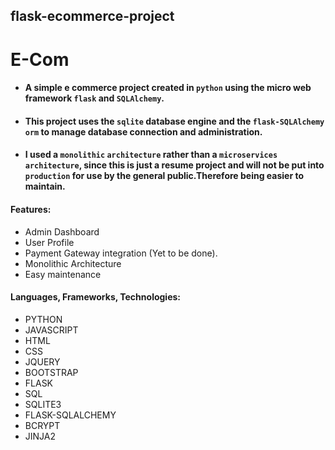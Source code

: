 ## flask-ecommerce-project
# E-Com

+ #### A simple e commerce project created in ```python``` using the micro web framework ```flask``` and ```SQLAlchemy```.

+ #### This project uses the ```sqlite``` database engine and the ```flask-SQLAlchemy``` ```orm``` to manage database connection and administration.
+ #### I used a ```monolithic``` ```architecture``` rather than a ```microservices``` ```architecture```, since this is just a resume project and will not be put into ```production``` for use by the general public.Therefore being easier to maintain.
  
#### Features:
+ Admin Dashboard
+ User Profile
+ Payment Gateway integration (Yet to be done).
+ Monolithic Architecture
+ Easy maintenance


#### Languages, Frameworks, Technologies:
+ PYTHON
+ JAVASCRIPT
+ HTML
+ CSS
+ JQUERY
+ BOOTSTRAP
+ FLASK
+ SQL
+ SQLITE3
+ FLASK-SQLALCHEMY
+ BCRYPT
+ JINJA2